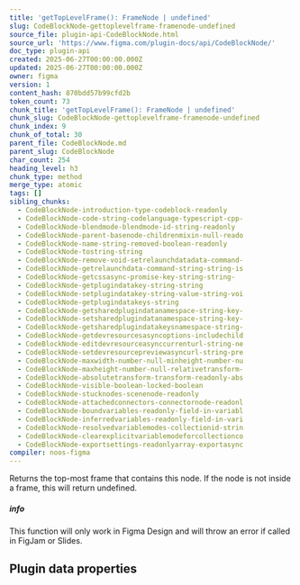 ```yaml
---
title: 'getTopLevelFrame(): FrameNode | undefined'
slug: CodeBlockNode-gettoplevelframe-framenode-undefined
source_file: plugin-api-CodeBlockNode.html
source_url: 'https://www.figma.com/plugin-docs/api/CodeBlockNode/'
doc_type: plugin-api
created: 2025-06-27T00:00:00.000Z
updated: 2025-06-27T00:00:00.000Z
owner: figma
version: 1
content_hash: 870bdd57b99cfd2b
token_count: 73
chunk_title: 'getTopLevelFrame(): FrameNode | undefined'
chunk_slug: CodeBlockNode-gettoplevelframe-framenode-undefined
chunk_index: 9
chunk_of_total: 30
parent_file: CodeBlockNode.md
parent_slug: CodeBlockNode
char_count: 254
heading_level: h3
chunk_type: method
merge_type: atomic
tags: []
sibling_chunks:
  - CodeBlockNode-introduction-type-codeblock-readonly
  - CodeBlockNode-code-string-codelanguage-typescript-cpp-
  - CodeBlockNode-blendmode-blendmode-id-string-readonly
  - CodeBlockNode-parent-basenode-childrenmixin-null-reado
  - CodeBlockNode-name-string-removed-boolean-readonly
  - CodeBlockNode-tostring-string
  - CodeBlockNode-remove-void-setrelaunchdatadata-command-
  - CodeBlockNode-getrelaunchdata-command-string-string-is
  - CodeBlockNode-getcssasync-promise-key-string-string-
  - CodeBlockNode-getplugindatakey-string-string
  - CodeBlockNode-setplugindatakey-string-value-string-voi
  - CodeBlockNode-getplugindatakeys-string
  - CodeBlockNode-getsharedplugindatanamespace-string-key-
  - CodeBlockNode-setsharedplugindatanamespace-string-key-
  - CodeBlockNode-getsharedplugindatakeysnamespace-string-
  - CodeBlockNode-getdevresourcesasyncoptions-includechild
  - CodeBlockNode-editdevresourceasynccurrenturl-string-ne
  - CodeBlockNode-setdevresourcepreviewasyncurl-string-pre
  - CodeBlockNode-maxwidth-number-null-minheight-number-nu
  - CodeBlockNode-maxheight-number-null-relativetransform-
  - CodeBlockNode-absolutetransform-transform-readonly-abs
  - CodeBlockNode-visible-boolean-locked-boolean
  - CodeBlockNode-stucknodes-scenenode-readonly
  - CodeBlockNode-attachedconnectors-connectornode-readonl
  - CodeBlockNode-boundvariables-readonly-field-in-variabl
  - CodeBlockNode-inferredvariables-readonly-field-in-vari
  - CodeBlockNode-resolvedvariablemodes-collectionid-strin
  - CodeBlockNode-clearexplicitvariablemodeforcollectionco
  - CodeBlockNode-exportsettings-readonlyarray-exportasync
compiler: noos-figma
---
```


Returns the top-most frame that contains this node. If the node is not inside a frame, this will return undefined.

##### info

This function will only work in Figma Design and will throw an error if called in FigJam or Slides.

## Plugin data properties
